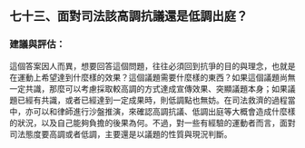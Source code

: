 ## 七十三、面對司法該高調抗議還是低調出庭？

### 建議與評估：

這個答案因人而異，想要回答這個問題，往往必須回到抗爭的目的與理念，也就是在運動上希望達到什麼樣的效果？這個議題需要什麼樣的東西？如果這個議題尚無一定共識，那麼可以考慮採取較高調的方式達成宣傳效果、突顯議題本身；如果議題已經有共識，或者已經達到一定成果時，則低調點也無妨。在司法救濟的過程當中，亦可以和律師進行沙盤推演，來確認高調抗議、低調出庭等大概會造成什麼樣的狀況，以及自己能夠負擔的後果為何。不過，對一些有經驗的運動者而言，面對司法態度要高調或者低調，主要還是以議題的性質與現況判斷。
